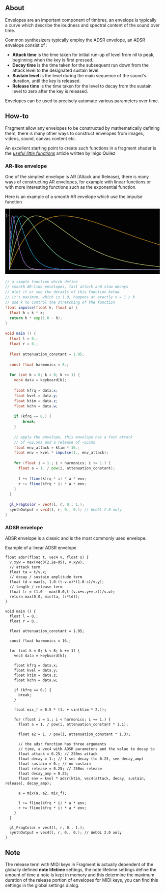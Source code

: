 ## About

Envelopes are an important component of timbres, an envelope is typically a curve which describe the loudness and spectral content of the sound over time.

Common synthesizers typically employ the ADSR envelope, an ADSR envelope consist of :

- **Attack time** is the time taken for initial run-up of level from nil to peak, beginning when the key is first pressed.
- **Decay time** is the time taken for the subsequent run down from the attack level to the designated sustain level.
- **Sustain level** is the level during the main sequence of the sound's duration, until the key is released.
- **Release time** is the time taken for the level to decay from the sustain level to zero after the key is released.

Envelopes can be used to precisely automate various parameters over time.

## How-to

Fragment allow any envelopes to be constructed by mathematically defining them, there is many other ways to construct envelopes from images, videos, sound, canvas content etc.

An excellent starting point to create such functions in a fragment shader is the *[useful little functions](http://www.iquilezles.org/www/articles/functions/functions.htm)* article written by Inigo Quilez

### AR-like envelope

One of the simplest envelope is AR (Attack and Release), there is many ways of constructing AR envelopes, for example with linear functions or with more interesting functions such as the exponential function.

Here is an example of a smooth AR envelope which use the impulse function

![AR Impulse function](images/impulse.png)

```glsl
// a simple function which define 
// smooth AR-like envelopes, fast attack and slow decays
// plot it or see the details of this function below
// it's maximum, which is 1.0, happens at exactly x = 1 / k
// use k to control the stretching of the function
float impulse(float k, float x) {
  float h = k * x;
  return h * exp(1.0 - h);
}

void main () {
  float l = 0.;
  float r = 0.;

  float attenuation_constant = 1.95;

  const float harmonics = 8.;

  for (int k = 0; k < 8; k += 1) {
    vec4 data = keyboard[k];

    float kfrq = data.x;
    float kvel = data.y;
    float ktim = data.z;
    float kchn = data.w;

    if (kfrq == 0.) {
     	break; 
    }

    // apply the envelope, this envelope has a fast attack
    // of ~62.5ms and a release of ~555ms
    float env_attack = ktim * 16.;
    float env = kvel * impulse(1., env_attack);

    for (float i = 1.; i < harmonics; i += 1.) {
      float a = 1. / pow(i, attenuation_constant);

      l += fline(kfrq * i) * a * env;
      r += fline(kfrq * i) * a * env;
    }
  }

  gl_FragColor = vec4(l, r, 0., 1.);
  synthOutput = vec4(l, r, 0., 0.); // WebGL 2.0 only
}
```

### ADSR envelope

ADSR envelope is a classic and is the most commonly used envelope.

Example of a linear ADSR envelope

```
float adsr(float t, vec4 v, float s) {
  v.xyw = max(vec3(2.2e-05), v.xyw);
  // attack term
  float ta = t/v.x;
  // decay / sustain amplitude term
  float td = max(s, 1.0-(t-v.x)*(1.0-s)/v.y);
  // length / release term
  float tr = (1.0 - max(0.0,t-(v.x+v.y+v.z))/v.w);
  return max(0.0, min(ta, tr*td));
}

void main () {
  float l = 0.;
  float r = 0.;

  float attenuation_constant = 1.95;

  const float harmonics = 16.;

  for (int k = 0; k < 8; k += 1) {
    vec4 data = keyboard[k];

    float kfrq = data.x;
    float kvel = data.y;
    float ktim = data.z;
    float kchn = data.w;

    if (kfrq == 0.) {
      break; 
    }

    float mix_f = 0.5 * (1. + sin(ktim * 2.));

    for (float i = 1.; i < harmonics; i += 1.) {
      float a = 1. / pow(i, attenuation_constant * 1.1);
      
      float a2 = 1. / pow(i, attenuation_constant * 1.3);

      // the adsr function has three arguments
      // time, a vec4 with ADSR parameters and the value to decay to
      float attack = 0.25; // 250ms attack
      float decay = 1.; // 1 sec decay (to 0.25, see decay_amp)
      float sustain = 0.; // no sustain
      float release = 0.25; // 250ms release
      float decay_amp = 0.25;
      float env = kvel * adsr(ktim, vec4(attack, decay, sustain, release), decay_amp);

      a = mix(a, a2, mix_f);

      l += fline(kfrq * i) * a * env;
      r += fline(kfrq * i) * a * env;
    }
  }

  gl_FragColor = vec4(l, r, 0., 1.);
  synthOutput = vec4(l, r, 0., 0.); // WebGL 2.0 only
}
```

## Note

The release term with MIDI keys in Fragment is actually dependent of the globally defined **note lifetime** settings, the note lifetime settings define the amount of time a note is kept in memory and this determine the maximum duration of the release portion of envelopes for MIDI keys, you can find this settings in the global settings dialog.